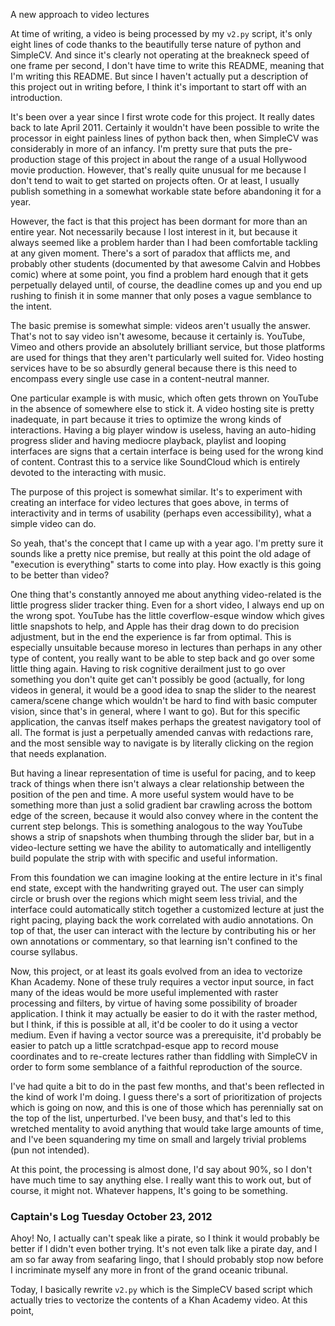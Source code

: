 A new approach to video lectures

At time of writing, a video is being processed by my `v2.py` script, it's only eight lines of code thanks to the beautifully terse nature of python and SimpleCV. And since it's clearly not operating at the breakneck speed of one frame per second, I don't have time to write this README, meaning that I'm writing this README. But since I haven't actually put a description of this project out in writing before, I think it's important to start off with an introduction.

It's been over a year since I first wrote code for this project. It really dates back to late April 2011. Certainly it wouldn't have been possible to write the processor in eight painless lines of python back then, when SimpleCV was considerably in more of an infancy. I'm pretty sure that puts the pre-production stage of this project in about the range of a usual Hollywood movie production. However, that's really quite unusual for me because I don't tend to wait to get started on projects often. Or at least, I usually publish something in a somewhat workable state before abandoning it for a year.

However, the fact is that this project has been dormant for more than an entire year. Not necessarily because I lost interest in it, but because it always seemed like a problem harder than I had been comfortable tackling at any given moment. There's a sort of paradox that afflicts me, and probably other students (documented by that awesome Calvin and Hobbes comic) where at some point, you find a problem hard enough that it gets perpetually delayed until, of course, the deadline comes up and you end up rushing to finish it in some manner that only poses a vague semblance to the intent. 

The basic premise is somewhat simple: videos aren't usually the answer. That's not to say video isn't awesome, because it certainly is. YouTube, Vimeo and others provide an absolutely brilliant service, but those platforms are used for things that they aren't particularly well suited for. Video hosting services have to be so absurdly general because there is this need to encompass every single use case in a content-neutral manner. 

One particular example is with music, which often gets thrown on YouTube in the absence of somewhere else to stick it. A video hosting site is pretty inadequate, in part because it tries to optimize the wrong kinds of interactions. Having a big player window is useless, having an auto-hiding progress slider and having mediocre playback, playlist and looping interfaces are signs that a certain interface is being used for the wrong kind of content. Contrast this to a service like SoundCloud which is entirely devoted to the interacting with music. 

The purpose of this project is somewhat similar. It's to experiment with creating an interface for video lectures that goes above, in terms of interactivity and in terms of usability (perhaps even accessibility), what a simple video can do. 

So yeah, that's the concept that I came up with a year ago. I'm pretty sure it sounds like a pretty nice premise, but really at this point the old adage of "execution is everything" starts to come into play. How exactly is this going to be better than video? 

One thing that's constantly annoyed me about anything video-related is the little progress slider tracker thing. Even for a short video, I always end up on the wrong spot. YouTube has the little coverflow-esque window which gives little snapshots to help, and Apple has their drag down to do precision adjustment, but in the end the experience is far from optimal. This is especially unsuitable because moreso in lectures than perhaps in any other type of content, you really want to be able to step back and go over some little thing again. Having to risk cognitive derailment just to go over something you don't quite get can't possibly be good (actually, for long videos in general, it would be a good idea to snap the slider to the nearest camera/scene change which wouldn't be hard to find with basic computer vision, since that's in general, where I want to go). But for this specific application, the canvas itself makes perhaps the greatest navigatory tool of all. The format is just a perpetually amended canvas with redactions rare, and the most sensible way to navigate is by literally clicking on the region that needs explanation.

But having a linear representation of time is useful for pacing, and to keep track of things when there isn't always a clear relationship between the position of the pen and time. A more useful system would have to be something more than just a solid gradient bar crawling across the bottom edge of the screen, because it would also convey where in the content the current step belongs. This is something analogous to the way YouTube shows a strip of snapshots when thumbing through the slider bar, but in a video-lecture setting we have the ability to automatically and intelligently build populate the strip with with specific and useful information. 

From this foundation we can imagine looking at the entire lecture in it's final end state, except with the handwriting grayed out. The user can simply circle or brush over the regions which might seem less trivial, and the interface could automatically stitch together a customized lecture at just the right pacing, playing back the work correlated with audio annotations. On top of that, the user can interact with the lecture by contributing his or her own annotations or commentary, so that learning isn't confined to the course syllabus.

Now, this project, or at least its goals evolved from an idea to vectorize Khan Academy. None of these truly requires a vector input source, in fact many of the ideas would be more useful implemented with raster processing and filters, by virtue of having some possibility of broader application. I think it may actually be easier to do it with the raster method, but I think, if this is possible at all, it'd be cooler to do it using a vector medium. Even if having a vector source was a prerequisite, it'd probably be easier to patch up a little scratchpad-esque app to record mouse coordinates and to re-create lectures rather than fiddling with SimpleCV in order to form some semblance of a faithful reproduction of the source.

I've had quite a bit to do in the past few months, and that's been reflected in the kind of work I'm doing. I guess there's a sort of prioritization of projects which is going on now, and this is one of those which has perennially sat on the top of the list, unperturbed. I've been busy, and that's led to this wretched mentality to avoid anything that would take large amounts of time, and I've been squandering my time on small and largely trivial problems (pun not intended).

At this point, the processing is almost done, I'd say about 90%, so I don't have much time to say anything else. I really want this to work out, but of course, it might not. Whatever happens, It's going to be something. 

### Captain's Log Tuesday October 23, 2012

Ahoy! No, I actually can't speak like a pirate, so I think it would probably be better if I didn't even bother trying. It's not even talk like a pirate day, and I am so far away from seafaring lingo, that I should probably stop now before I incriminate myself any more in front of the grand oceanic tribunal.

Today, I basically rewrite `v2.py` which is the SimpleCV based script which actually tries to vectorize the contents of a Khan Academy video. At this point, 